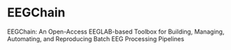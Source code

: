 # EEGChain
EEGChain: An Open-Access EEGLAB-based Toolbox for Building, Managing, Automating, and Reproducing Batch EEG Processing Pipelines
